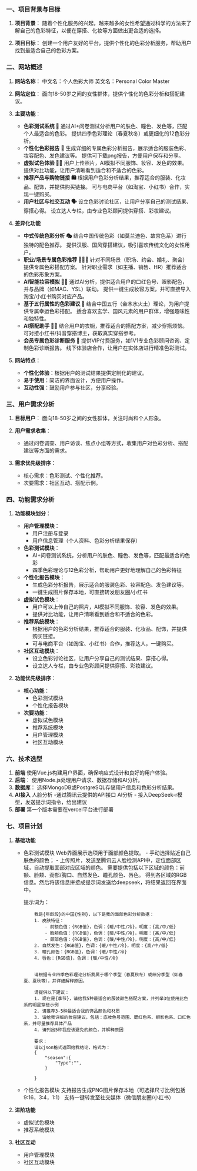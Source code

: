 ### 一、项目背景与目标
1. **项目背景**：
   随着个性化服务的兴起，越来越多的女性希望通过科学的方法来了解自己的色彩特征，以便在穿搭、化妆等方面做出更合适的选择。

2. **项目目标**：
   创建一个用户友好的平台，提供个性化的色彩分析服务，帮助用户找到最适合自己的色彩方案。

### 二、网站概述
1. **网站名称**：
    中文名：个人色彩大师
    英文名：Personal Color Master

2. **网站定位**：
    面向18-50岁之间的女性群体，提供个性化的色彩分析和搭配建议。

3. **主要功能**：
    - **色彩测试系统 🎨**
        通过AI+问卷测试分析用户的肤色、瞳色、发色等，匹配个人最适合的色彩。
        提供四季色彩理论（春夏秋冬）或更细化的12色彩分析。
    - **个性化色彩报告 📄**
        生成详细的专属色彩分析报告，展示适合的服装色彩、妆容配色、发色建议等。
        提供可下载png报告，方便用户保存和分享。
    - **虚拟试色体验 👗💄**
        用户上传照片，AI模拟不同服饰、妆容、发色的效果。
        提供对比功能，让用户清晰看到适合和不适合的色彩。
    - **推荐产品与购物链接 🛍️**
        根据用户色彩分析结果，推荐适合的服装、化妆品、配饰，并提供购买链接。
        可与电商平台（如淘宝、小红书）合作，实现一键购买。
    - **用户社区与社交互动 🗣️**
        设立色彩讨论社区，让用户分享自己的测试结果、穿搭心得。
        设立达人专栏，由专业色彩顾问提供穿搭、彩妆建议。

4. **差异化功能**
    - **中式传统色彩分析 🎭**
结合中国传统色彩（如莫兰迪色、故宫色系）进行独特的配色推荐。
提供汉服、国风穿搭建议，吸引喜欢传统文化的女性用户。
    - **职业/场景专属色彩推荐 🏢🎤💃**
针对不同场景（职场、约会、婚礼、聚会）提供专属色彩搭配方案。
针对职业需求（如主播、销售、HR）推荐适合的色彩形象方案。
    - **AI智能妆容模拟 🤖💄**
通过AI分析，提供适合用户的口红色号、眼影配色，并与品牌（如MAC、YSL）联动。
提供一键生成妆容方案，并可直接导入淘宝/小红书购买对应产品。
    - **基于五行属性的色彩建议 🏮**
结合中国五行（金木水火土）理论，为用户提供专属幸运色彩搭配。
适合喜欢玄学、国风元素的用户群体，增强趣味性和独特性。
    - **AI搭配助手 👗🤖**
结合用户的衣橱，推荐适合的搭配方案，减少穿搭烦恼。
可对接小红书/抖音穿搭博主，获取真实穿搭参考。
    - **会员专属色彩诊断服务 💎**
        提供VIP付费服务，如1V1专业色彩顾问咨询、定制色彩诊断报告。
        线下体验店合作，让用户在实体店进行精准色彩测试。

5. **网站特点**：
   - **个性化体验**：根据用户的测试结果提供定制化的建议。
   - **易于使用**：简洁的界面设计，方便用户操作。
   - **互动性强**：鼓励用户参与社区，分享经验。

### 三、用户需求分析
1. **目标用户**：
    面向18-50岁之间的女性群体，关注时尚和个人形象。

2. **用户需求收集**：
    - 通过问卷调查、用户访谈、焦点小组等方式，收集用户对色彩分析、搭配建议等方面的需求。

3. **需求优先级排序**：
    - 核心需求：色彩测试、个性化推荐。
    - 次要需求：社区互动、搭配示例。

### 四、功能需求分析
1. **功能模块划分**：
   - **用户管理模块**：
     - 用户注册与登录
     - 用户信息管理（个人资料、色彩分析结果保存）
   - **色彩测试模块**：
     - AI+问卷测试系统，分析用户的肤色、瞳色、发色等，匹配最适合的色彩
     - 四季色彩理论与12色彩分析，帮助用户更好地理解自己的色彩特征
   - **个性化报告模块**：
     - 生成色彩分析报告，展示适合的服装色彩、妆容配色、发色建议等。
     - 一键生成图片保存本地，可直接转发朋友圈/小红书
   - **虚拟试色模块**：
     - 用户可以上传自己的照片，AI模拟不同服饰、妆容、发色的效果。
     - 提供对比功能，让用户清晰看到适合和不适合的色彩。
   - **推荐系统模块**：
     - 根据用户的色彩分析结果，推荐适合的服装、化妆品、配饰，并提供购买链接。
     - 可与电商平台（如淘宝、小红书）合作，推荐达人，一键购买。
   - **社区互动模块**：
     - 设立色彩讨论社区，让用户分享自己的测试结果、穿搭心得。
     - 设立达人专栏，由专业色彩顾问提供穿搭、彩妆建议。

3. **功能优先级排序**：
   - **核心功能**：
     - 色彩测试模块
     - 个性化报告模块
   - **次要功能**：
     - 虚拟试色模块
     - 推荐系统模块
     - 用户管理模块
     - 社区互动模块

### 六、技术选型
1. **前端**
    使用Vue.js构建用户界面，确保响应式设计和良好的用户体验。
2. **后端**：
    使用Node.js处理用户请求、数据存储和AI分析。
3. **数据库**：
    选择MongoDB或PostgreSQL存储用户信息和色彩分析结果。
4. **AI接入**
    人脸分析 -通过腾讯云提供的API接口
    AI分析 - 接入DeepSeek-r模型，发送提示词指令，给出建议
5. **部署**
    第一个版本需要在vercel平台进行部署

### 七、项目计划
1. **基础功能**
     - 色彩测试模块
        Web界面展示选项用于面部颜色提取。
           - 手动选择贴近自己肤色的颜色；
           - 上传照片，发送至腾讯云人脸检测API中，定位面部区域，自动提取面部对应区域的颜色。
        需要提供包括以下区域的颜色：前额、脸颊、劲部/胸口、自然发色、瞳孔颜色、唇色。
        得到各区域的RGB信息。然后将该信息拼接成提示词发送给deepseek，将结果返回在界面中。
        
        提示词为：
        ```
            我是{年龄段}的中国{性别}，以下是我的面部色彩分析数据：
            1. 皮肤特征：
                - 前额色值：{RGB值}，色调：{暖/中性/冷}，明度：{高/中/低}
                - 脸颊色值：{RGB值}，色调：{暖/中性/冷}，明度：{高/中/低}
                - 颈部色值：{RGB值}，色调：{暖/中性/冷}，明度：{高/中/低}
            2. 自然发色：{RGB值}，色调：{暖/中性/冷}，明度：{高/中/低}
            3. 瞳孔颜色：{RGB值}，色调：{暖/中性/冷}
            4. 唇色：{RGB值}，色调：{暖/中性/冷}
            

            请根据专业四季色彩理论分析我属于哪个季型（春夏秋冬）或细分季型（如春夏、夏秋等），并详细解释原因。
            
            请提供以下建议：
            1. 现在是{季节}，请给我5种最适合的服装颜色搭配方案，并列举3位使用此色系的明星穿搭示例
            2. 请推荐3-5种最适合我的饰品颜色和材质
            3. 请给我详细的妆容建议，包括：底妆色号范围、腮红色系、眼影色系、口红色系，并尽量推荐具体产品
            4. 请列出5种我应该避免的颜色，并解释原因

            要求：
            请以json格式返回给我结论，格式为：
            {
                "season":{
                    "Type":"",
                }

            }

        ```

     - 个性化报告模块
        支持报告生成PNG图片保存本地（可选择尺寸比例包括9:16，3:4，1:1）
        支持一键转发至社交媒体（微信朋友圈/小红书）

2. **进阶功能**
     - 虚拟试色模块
     - 推荐系统模块

3. **社区互动**
     - 用户管理模块
     - 社区互动模块
